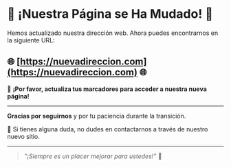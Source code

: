 # 🚨 ¡Nuestra Página se Ha Mudado! 🚨

Hemos actualizado nuestra dirección web. Ahora puedes encontrarnos en la siguiente URL:

## 🌐 **[https://nuevadireccion.com](https://nuevadireccion.com)** 🌐

🔄 **¡Por favor, actualiza tus marcadores para acceder a nuestra nueva página!**

---

**Gracias por seguirnos** y por tu paciencia durante la transición. 

🔹 Si tienes alguna duda, no dudes en contactarnos a través de nuestro nuevo sitio.

---

> *"¡Siempre es un placer mejorar para ustedes!"* 💙
